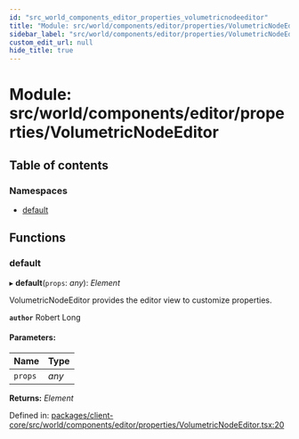 ```yaml
---
id: "src_world_components_editor_properties_volumetricnodeeditor"
title: "Module: src/world/components/editor/properties/VolumetricNodeEditor"
sidebar_label: "src/world/components/editor/properties/VolumetricNodeEditor"
custom_edit_url: null
hide_title: true
---
```


# Module: src/world/components/editor/properties/VolumetricNodeEditor

## Table of contents

### Namespaces

- [default](src_world_components_editor_properties_volumetricnodeeditor.default.md)

## Functions

### default

▸ **default**(`props`: *any*): *Element*

VolumetricNodeEditor provides the editor view to customize properties.

**`author`** Robert Long

#### Parameters:

Name | Type |
:------ | :------ |
`props` | *any* |

**Returns:** *Element*

Defined in: [packages/client-core/src/world/components/editor/properties/VolumetricNodeEditor.tsx:20](https://github.com/xr3ngine/xr3ngine/blob/77d12cea0/packages/client-core/src/world/components/editor/properties/VolumetricNodeEditor.tsx#L20)
